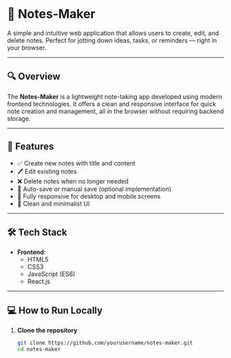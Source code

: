 # 📝 Notes-Maker

A simple and intuitive web application that allows users to create, edit, and delete notes. Perfect for jotting down ideas, tasks, or reminders — right in your browser.

---

## 🔍 Overview

The **Notes-Maker** is a lightweight note-taking app developed using modern frontend technologies. It offers a clean and responsive interface for quick note creation and management, all in the browser without requiring backend storage.

---

## 🚀 Features

- ✅ Create new notes with title and content  
- 🖊️ Edit existing notes  
- ❌ Delete notes when no longer needed  
- 💾 Auto-save or manual save (optional implementation)  
- 📱 Fully responsive for desktop and mobile screens  
- 🎨 Clean and minimalist UI  

---

## 🛠️ Tech Stack

- **Frontend**:  
  - HTML5  
  - CSS3  
  - JavaScript (ES6)  
  - React.js  

---

## 💻 How to Run Locally

1. **Clone the repository**
   ```bash
   git clone https://github.com/yourusername/notes-maker.git
   cd notes-maker
